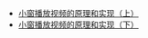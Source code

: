 - [小窗播放视频的原理和实现（上）](https://mp.weixin.qq.com/s/W3fS3SeWbvGnRYYn276bFQ?utm_source=androidweekly&utm_medium=website)
- [小窗播放视频的原理和实现（下）](https://mp.weixin.qq.com/s/y30DjvG-yK1oPHAmrOREkA)